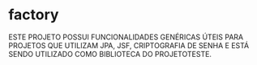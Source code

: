 # factory


ESTE PROJETO POSSUI FUNCIONALIDADES GENÉRICAS ÚTEIS PARA PROJETOS QUE UTILIZAM JPA, JSF, CRIPTOGRAFIA DE SENHA E ESTÁ SENDO UTILIZADO COMO BIBLIOTECA DO PROJETOTESTE.
